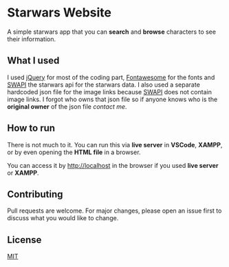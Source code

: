 # Starwars Website

A simple starwars app that you can **search** and **browse** characters to see their information.

## What I used

I used [jQuery](https://jquery.com/) for most of the coding part, [Fontawesome](https://fontawesome.com/) for the fonts and [SWAPI](https://swapi.co/) the starwars api for the starwars data. I also used a separate hardcoded json file for the image links because [SWAPI](https://swapi.co/) does not contain image links. I forgot who owns that json file so if anyone knows who is the **original owner** of the json file *contact me*.

## How to run

There is not much to it. You can run this via __live server__ in **VSCode**, **XAMPP**, or by even opening the **HTML file** in a browser.

You can access it  by
[http://localhost](http://localhost) in the browser if you used **live server** or **XAMPP**.


## Contributing
Pull requests are welcome. For major changes, please open an issue first to discuss what you would like to change.


## License
[MIT](https://choosealicense.com/licenses/mit/)
